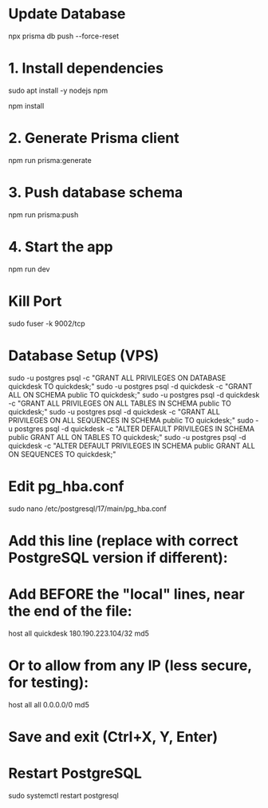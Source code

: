 # Update Database
npx prisma db push --force-reset

# 1. Install dependencies
sudo apt install -y nodejs npm

npm install

# 2. Generate Prisma client
npm run prisma:generate

# 3. Push database schema
npm run prisma:push

# 4. Start the app
npm run dev

# Kill Port
sudo fuser -k 9002/tcp


# Database Setup (VPS)
sudo -u postgres psql -c "GRANT ALL PRIVILEGES ON DATABASE quickdesk TO quickdesk;"
sudo -u postgres psql -d quickdesk -c "GRANT ALL ON SCHEMA public TO quickdesk;"
sudo -u postgres psql -d quickdesk -c "GRANT ALL PRIVILEGES ON ALL TABLES IN SCHEMA public TO quickdesk;"
sudo -u postgres psql -d quickdesk -c "GRANT ALL PRIVILEGES ON ALL SEQUENCES IN SCHEMA public TO quickdesk;"
sudo -u postgres psql -d quickdesk -c "ALTER DEFAULT PRIVILEGES IN SCHEMA public GRANT ALL ON TABLES TO quickdesk;"
sudo -u postgres psql -d quickdesk -c "ALTER DEFAULT PRIVILEGES IN SCHEMA public GRANT ALL ON SEQUENCES TO quickdesk;"


# Edit pg_hba.conf
sudo nano /etc/postgresql/17/main/pg_hba.conf

# Add this line (replace with correct PostgreSQL version if different):
# Add BEFORE the "local" lines, near the end of the file:
host    all    quickdesk    180.190.223.104/32    md5

# Or to allow from any IP (less secure, for testing):
host    all    all    0.0.0.0/0    md5

# Save and exit (Ctrl+X, Y, Enter)

# Restart PostgreSQL
sudo systemctl restart postgresql
